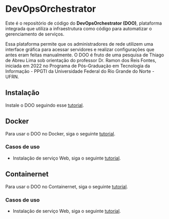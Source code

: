 # DevOpsOrchestrator
Este é o repositório de código do **DevOpsOrchestrator (DOO)**, plataforma integrada que utiliza a infraestrutura como código para automatizar o gerenciamento de serviços.

Essa plataforma permite que os administradores de rede utilizem uma interface gráfica para acessar servidores e realizar configurações que antes eram feitas manualmente.
O DOO é fruto de uma pesquisa de Thiago de Abreu Lima sob orientação do professor Dr. Ramon dos Reis Fontes, iniciada em 2022 no Programa de Pós-Graduação em Tecnologia da Informação - PPGTI da Universidade Federal do Rio Grande do Norte - UFRN.

## Instalação

Instale o DOO seguindo esse [tutorial](docs/README.md).


## Docker

Para usar o DOO no Docker, siga o seguinte [tutorial](docs/docker/).

### Casos de uso
* Instalação de serviço Web, siga o seguinte [tutorial](docs/docker/webserver).

## Containernet 

Para usar o DOO no Containernet, siga o seguinte [tutorial](docs/containernet).

### Casos de uso
* Instalação de serviço Web, siga o seguinte [tutorial](docs/webserver).
